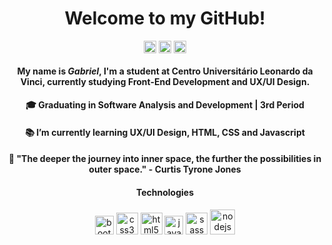 <h1 align="center" >Welcome to my GitHub!</h1>
<p align="center">
<p align="center">
<a href="https://www.linkedin.com/in/gabedev/" target="blank"><img align="center" src="https://cdn.jsdelivr.net/npm/simple-icons@3.0.1/icons/linkedin.svg" alt="Linkedin" height="20" width="20" /></a>
<a href="https://www.instagram.com/phedrakeson/" target="blank"><img align="center" src="https://cdn.jsdelivr.net/npm/simple-icons@3.0.1/icons/instagram.svg" alt="Instagram" height="20" width="20" /></a>
<a href="https://stackoverflow.com/users/13696436/phedrakeson" target="blank"><img align="center" src="https://cdn.jsdelivr.net/npm/simple-icons@3.0.1/icons/stackoverflow.svg" alt="Stackoverflow" height="20" width="20" /></a>
</p>
  
</p>

<h4 align="center">
  My name is <em>Gabriel</em>, I'm a student at Centro Universitário Leonardo da Vinci, currently studying Front-End Development and UX/UI Design.
</h4>
  <h4 align="center">
 🎓 Graduating in Software Analysis and Development | 3rd Period 
   </h4>
  <h4 align="center">
 📚 I’m currently learning UX/UI Design, HTML, CSS and Javascript
  </h4>
  <h4 align="center">
 🚀 "The deeper the journey into inner space, the further the possibilities in outer space." - Curtis Tyrone Jones
  </h4>
  <h4 align="center">Technologies</h4>
<p align="center">
<img src="https://devicons.github.io/devicon/devicon.git/icons/bootstrap/bootstrap-plain.svg" alt="bootstrap" width="30" height="30"/> <img src="https://devicons.github.io/devicon/devicon.git/icons/css3/css3-original-wordmark.svg" alt="css3" width="35" height="35"/> <img src="https://devicons.github.io/devicon/devicon.git/icons/html5/html5-original-wordmark.svg" alt="html5" width="35" height="35"/> <img src="https://devicons.github.io/devicon/devicon.git/icons/javascript/javascript-original.svg" alt="javascript" width="30" height="30"/> <img src="https://devicons.github.io/devicon/devicon.git/icons/sass/sass-original.svg" alt="sass" width="35" height="35"/> <img src="https://devicons.github.io/devicon/devicon.git/icons/nodejs/nodejs-original-wordmark.svg" alt="nodejs" width="40" height="40"/>
</p>
